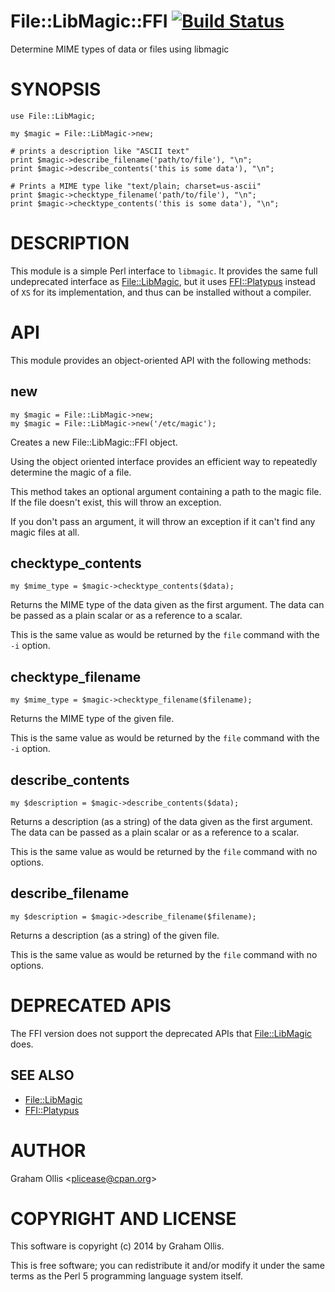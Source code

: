 # File::LibMagic::FFI [![Build Status](https://secure.travis-ci.org/plicease/File-LibMagic-FFI.png)](http://travis-ci.org/plicease/File-LibMagic-FFI)

Determine MIME types of data or files using libmagic

# SYNOPSIS

    use File::LibMagic;
    
    my $magic = File::LibMagic->new;
    
    # prints a description like "ASCII text"
    print $magic->describe_filename('path/to/file'), "\n";
    print $magic->describe_contents('this is some data'), "\n";
    
    # Prints a MIME type like "text/plain; charset=us-ascii"
    print $magic->checktype_filename('path/to/file'), "\n";
    print $magic->checktype_contents('this is some data'), "\n";

# DESCRIPTION

This module is a simple Perl interface to `libmagic`.  It provides the same full undeprecated interface as [File::LibMagic](https://metacpan.org/pod/File::LibMagic), but it uses [FFI::Platypus](https://metacpan.org/pod/FFI::Platypus) instead of `XS` for
its implementation, and thus can be installed without a compiler.

# API

This module provides an object-oriented API with the following methods:

## new

    my $magic = File::LibMagic->new;
    my $magic = File::LibMagic->new('/etc/magic');

Creates a new File::LibMagic::FFI object.

Using the object oriented interface provides an efficient way to repeatedly determine the magic of a file.

This method takes an optional argument containing a path to the magic file.  If the file doesn't exist, this will throw an exception.

If you don't pass an argument, it will throw an exception if it can't find any magic files at all.

## checktype\_contents

    my $mime_type = $magic->checktype_contents($data);

Returns the MIME type of the data given as the first argument.  The data can be passed as a plain scalar or as a reference to a scalar.

This is the same value as would be returned by the `file` command with the `-i` option.

## checktype\_filename

    my $mime_type = $magic->checktype_filename($filename);

Returns the MIME type of the given file.

This is the same value as would be returned by the `file` command with the `-i` option.

## describe\_contents

    my $description = $magic->describe_contents($data);

Returns a description (as a string) of the data given as the first argument. The data can be passed as a plain scalar or as a reference to a scalar.

This is the same value as would be returned by the `file` command with no options.

## describe\_filename

    my $description = $magic->describe_filename($filename);

Returns a description (as a string) of the given file.

This is the same value as would be returned by the `file` command with no options.

# DEPRECATED APIS

The FFI version does not support the deprecated APIs that [File::LibMagic](https://metacpan.org/pod/File::LibMagic) does.

## SEE ALSO

- [File::LibMagic](https://metacpan.org/pod/File::LibMagic)
- [FFI::Platypus](https://metacpan.org/pod/FFI::Platypus)

# AUTHOR

Graham Ollis &lt;plicease@cpan.org>

# COPYRIGHT AND LICENSE

This software is copyright (c) 2014 by Graham Ollis.

This is free software; you can redistribute it and/or modify it under
the same terms as the Perl 5 programming language system itself.
